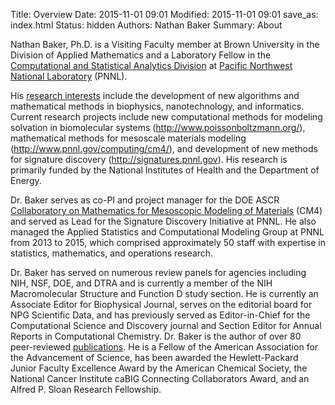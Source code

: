 Title: Overview
Date: 2015-11-01 09:01
Modified: 2015-11-01 09:01
save_as: index.html
Status: hidden
Authors: Nathan Baker
Summary: About

Nathan Baker, Ph.D. is a Visiting Faculty member at Brown University in the Division of Applied Mathematics and a Laboratory Fellow in the [Computational and Statistical Analytics Division](http://www.pnnl.gov/nationalsecurity/technical/capabilities/computing/) at [Pacific Northwest National Laboratory](http://www.pnnl.gov) (PNNL).

His [research interests]({category}Research) include the development of new algorithms and mathematical methods in biophysics, nanotechnology, and informatics. Current research projects include new computational methods for modeling solvation in biomolecular systems (<http://www.poissonboltzmann.org/>), mathematical methods for mesoscale materials modeling (<http://www.pnnl.gov/computing/cm4/>), and development of new methods for signature discovery (<http://signatures.pnnl.gov>). His research is primarily funded by the National Institutes of Health and the Department of Energy.

Dr. Baker serves as co-PI and project manager for the DOE ASCR [Collaboratory on Mathematics for Mesoscopic Modeling of Materials](http://www.pnnl.gov/computing/cm4/) (CM4) and served as Lead for the Signature Discovery Initiative at PNNL. He also managed the Applied Statistics and Computational Modeling Group at PNNL from 2013 to 2015, which comprised approximately 50 staff with expertise in statistics, mathematics, and operations research.

Dr. Baker has served on numerous review panels for agencies including NIH, NSF, DOE, and DTRA and is currently a member of the NIH Macromolecular Structure and Function D study section. He is currently an Associate Editor for Biophysical Journal, serves on the editorial board for NPG Scientific Data, and has previously served as Editor-in-Chief for the Computational Science and Discovery journal and Section Editor for Annual Reports in Computational Chemistry. Dr. Baker is the author of over 80 peer-reviewed [publications]({category}Publications). He is a Fellow of the American Association for the Advancement of Science, has been awarded the Hewlett-Packard Junior Faculty Excellence Award by the American Chemical Society, the National Cancer Institute caBIG Connecting Collaborators Award, and an Alfred P. Sloan Research Fellowship.
